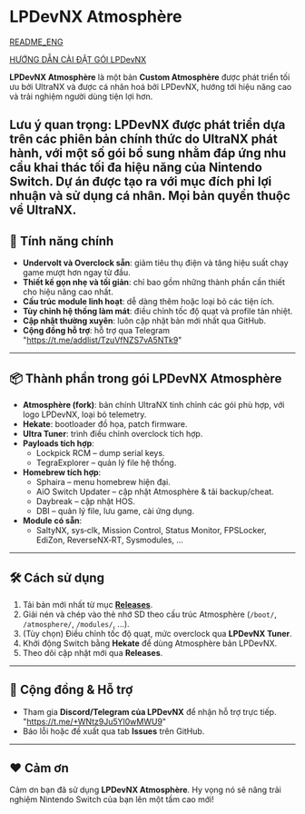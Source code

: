 # LPDevNX Atmosphère
[README_ENG](https://github.com/LPhamDev97/LPDevNX/blob/main/README_ENG.md)

[HƯỚNG DẪN CÀI ĐẶT GÓI LPDevNX](https://github.com/LPhamDev97/LPDevNX/blob/main/Installation%20instructions_VI_EN)

**LPDevNX Atmosphère** là một bản **Custom Atmosphère** được phát triển tối ưu bởi UltraNX và được cá nhân hoá bởi LPDevNX, hướng tới hiệu năng cao và trải nghiệm người dùng tiện lợi hơn.

Lưu ý quan trọng:
LPDevNX được phát triển dựa trên các phiên bản chính thức do UltraNX phát hành, với một số gói bổ sung nhằm đáp ứng nhu cầu khai thác tối đa hiệu năng của Nintendo Switch.
Dự án được tạo ra với mục đích phi lợi nhuận và sử dụng cá nhân.
Mọi bản quyền thuộc về UltraNX.
---

## 🚀 Tính năng chính

- **Undervolt và Overclock sẵn**: giảm tiêu thụ điện và tăng hiệu suất chạy game mượt hơn ngay từ đầu.
- **Thiết kế gọn nhẹ và tối giản**: chỉ bao gồm những thành phần cần thiết cho hiệu năng cao nhất.
- **Cấu trúc module linh hoạt**: dễ dàng thêm hoặc loại bỏ các tiện ích.
- **Tùy chỉnh hệ thống làm mát**: điều chỉnh tốc độ quạt và profile tản nhiệt.
- **Cập nhật thường xuyên**: luôn cập nhật bản mới nhất qua GitHub.
- **Cộng đồng hỗ trợ**: hỗ trợ qua Telegram "https://t.me/addlist/TzuVfNZS7vA5NTk9"

---

## 📦 Thành phần trong gói LPDevNX Atmosphère

- **Atmosphère (fork)**: bản chính UltraNX tinh chỉnh các gói phù hợp, với logo LPDevNX, loại bỏ telemetry.
- **Hekate**: bootloader đồ họa, patch firmware.
- **Ultra Tuner**: trình điều chỉnh overclock tích hợp.
- **Payloads tích hợp**:
  - Lockpick RCM – dump serial keys.
  - TegraExplorer – quản lý file hệ thống.
- **Homebrew tích hợp**:
  - Sphaira – menu homebrew hiện đại.
  - AiO Switch Updater – cập nhật Atmosphère & tải backup/cheat.
  - Daybreak – cập nhật HOS.
  - DBI – quản lý file, lưu game, cài ứng dụng.
- **Module có sẵn**:
  - SaltyNX, sys‑clk, Mission Control, Status Monitor, FPSLocker, EdiZon, ReverseNX‑RT, Sysmodules, ...

---

## 🛠 Cách sử dụng

1. Tải bản mới nhất từ mục **[Releases](https://github.com/LPhamDev97/LPDevNX/releases/latest)**.
2. Giải nén và chép vào thẻ nhớ SD theo cấu trúc Atmosphère (`/boot/`, `/atmosphere/`, `/modules/`, ...).
3. (Tùy chọn) Điều chỉnh tốc độ quạt, mức overclock qua **LPDevNX Tuner**.
4. Khởi động Switch bằng **Hekate** để dùng Atmosphère bản LPDevNX.
5. Theo dõi cập nhật mới qua **Releases**.

---

## 💬 Cộng đồng & Hỗ trợ

- Tham gia **Discord/Telegram của LPDevNX** để nhận hỗ trợ trực tiếp. "https://t.me/+WNtz9Ju5Yl0wMWU9"
- Báo lỗi hoặc đề xuất qua tab **Issues** trên GitHub.

---

## ❤️ Cảm ơn

Cảm ơn bạn đã sử dụng **LPDevNX Atmosphère**. Hy vọng nó sẽ nâng trải nghiệm Nintendo Switch của bạn lên một tầm cao mới!
